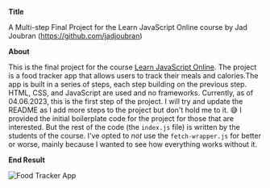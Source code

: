 **Title**

A Multi-step Final Project for the Learn JavaScript Online course by Jad Joubran
(https://github.com/jadjoubran)

**About**

This is the final project for the course [Learn JavaScript Online](https://learnjavascript.online). The project is a
food tracker app that allows users to track their meals and calories.The app is built in a series of steps, each step
building on the previous step. HTML, CSS, and JavaScript are used and no frameworks. Currently, as of 04.06.2023, this
is the first step of the project. I will try and update the README as I add more steps to the project but don't hold me
to it. 😅 I provided the initial boilerplate code for the project for those that are interested. But the rest of
the code (the `index.js` file) is written by the students of the course. I've opted to _not_ use the
`fetch-wrapper.js` for better or worse, mainly because I wanted to see how everything works without it.

**End Result**

![Food Tracker App]()
